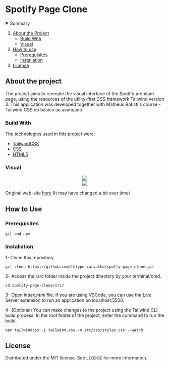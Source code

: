 # Spotify Page Clone
 
 <!-- TABLE OF CONTENTS -->
<details open="open">
  <summary>Summary</summary>
  <ol>
    <li>
      <a href="#about-the-project">About the Project</a>
      <ul>
        <li><a href="#build-with">Build With</a></li>
        <li><a href="#visual">Visual</a></li>
      </ul>
    </li>
    <li>
      <a href="#how-to-use">How to use</a>
      <ul>
        <li><a href="#prerequisites">Prerequisites</a></li>
        <li><a href="#installation">Installation</a></li>
      </ul>
    </li>
    <li><a href="#license">License</a></li>
  </ol>
</details>

<!-- ABOUT THE PROJECT -->
## About the project

The project aims to recreate the visual interface of the Spotify premium page, using the resources of the utility-first CSS framework Tailwind version 3. This application was developed together with Matheus Batisti's course - Tailwind CSS do básico ao avançado.

<!-- BUILD WITH -->
### Build With
The technologies used in this project were:
* [TailwindCSS](https://tailwindcss.com)
* [CSS](https://developer.mozilla.org/en-US/docs/Web/CSS)
* [HTML5](https://developer.mozilla.org/en-US/docs/Web/HTML)


<!-- VISUAL -->
### Visual

<div align="center">
 <img src="https://user-images.githubusercontent.com/43687521/222947237-0ce35b09-e0ff-4d8a-9af1-05afdd349e90.png">
</div>
<div align="center">
 <img src="https://user-images.githubusercontent.com/43687521/222947348-99738a56-c0f4-423e-ac6b-eae5e2d38d26.png">
</div>

Original web-site [here](https://www.spotify.com/br/premium) (It may have changed a bit over time)

<!-- HOW TO USE -->
## How to Use

### Prerequisites

``` git and npm ```

### Installation

1- Clone this repository.
``` 
git clone https://github.com/felype-carvalho/spotfy-page-clone.git
```

2- Access the */src* folder inside the project directory by your terminal/cmd.
``` 
cd spotify-page-clone/src/
```

3- Open *index.html* file. If you are using VSCode, you can use the Live Server extension to run an application on localhost:5500.

4- (Optional) You can make changes to the project using the Tailwind CLI build process. In the root folder of the project, enter the command to run the build.
``` 
npx tailwindcss -i tailwind.css -o src/css/styles.css --watch
```

 
<!-- LICENSE -->
## License

Distributed under the MIT license. See `LICENSE` for more information.
